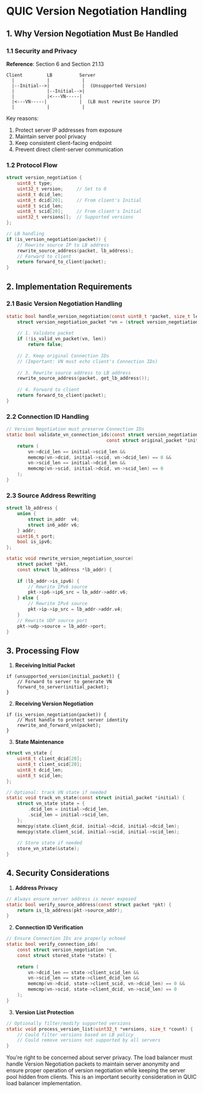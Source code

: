 # QUIC Version Negotiation Handling

## 1. Why Version Negotiation Must Be Handled

### 1.1 Security and Privacy
**Reference**: Section 6 and Section 21.13
```
Client         LB          Server
  |            |            |
  |--Initial-->|            |  (Unsupported Version)
  |            |--Initial-->|
  |            |<---VN-----|  
  |<---VN-----|            |  (LB must rewrite source IP)
  |            |            |
```

Key reasons:
1. Protect server IP addresses from exposure
2. Maintain server pool privacy
3. Keep consistent client-facing endpoint
4. Prevent direct client-server communication

### 1.2 Protocol Flow
```c
struct version_negotiation {
    uint8_t type;
    uint32_t version;     // Set to 0
    uint8_t dcid_len;
    uint8_t dcid[20];     // From client's Initial
    uint8_t scid_len;
    uint8_t scid[20];     // From client's Initial
    uint32_t versions[];  // Supported versions
};

// LB handling
if (is_version_negotiation(packet)) {
    // Rewrite source IP to LB address
    rewrite_source_address(packet, lb_address);
    // Forward to client
    return forward_to_client(packet);
}
```

## 2. Implementation Requirements

### 2.1 Basic Version Negotiation Handling
```c
static bool handle_version_negotiation(const uint8_t *packet, size_t len) {
    struct version_negotiation_packet *vn = (struct version_negotiation_packet *)packet;
    
    // 1. Validate packet
    if (!is_valid_vn_packet(vn, len))
        return false;
        
    // 2. Keep original Connection IDs
    // (Important: VN must echo client's Connection IDs)
    
    // 3. Rewrite source address to LB address
    rewrite_source_address(packet, get_lb_address());
    
    // 4. Forward to client
    return forward_to_client(packet);
}
```

### 2.2 Connection ID Handling
```c
// Version Negotiation must preserve Connection IDs
static bool validate_vn_connection_ids(const struct version_negotiation_packet *vn,
                                     const struct original_packet *initial) {
    return (
        vn->dcid_len == initial->scid_len &&
        memcmp(vn->dcid, initial->scid, vn->dcid_len) == 0 &&
        vn->scid_len == initial->dcid_len &&
        memcmp(vn->scid, initial->dcid, vn->scid_len) == 0
    );
}
```

### 2.3 Source Address Rewriting
```c
struct lb_address {
    union {
        struct in_addr  v4;
        struct in6_addr v6;
    } addr;
    uint16_t port;
    bool is_ipv6;
};

static void rewrite_version_negotiation_source(
    struct packet *pkt,
    const struct lb_address *lb_addr) {
    
    if (lb_addr->is_ipv6) {
        // Rewrite IPv6 source
        pkt->ip6->ip6_src = lb_addr->addr.v6;
    } else {
        // Rewrite IPv4 source
        pkt->ip->ip_src = lb_addr->addr.v4;
    }
    // Rewrite UDP source port
    pkt->udp->source = lb_addr->port;
}
```

## 3. Processing Flow

1. **Receiving Initial Packet**
```
if (unsupported_version(initial_packet)) {
    // Forward to server to generate VN
    forward_to_server(initial_packet);
}
```

2. **Receiving Version Negotiation**
```
if (is_version_negotiation(packet)) {
    // Must handle to protect server identity
    rewrite_and_forward_vn(packet);
}
```

3. **State Maintenance**
```c
struct vn_state {
    uint8_t client_dcid[20];
    uint8_t client_scid[20];
    uint8_t dcid_len;
    uint8_t scid_len;
};

// Optional: track VN state if needed
static void track_vn_state(const struct initial_packet *initial) {
    struct vn_state state = {
        .dcid_len = initial->dcid_len,
        .scid_len = initial->scid_len,
    };
    memcpy(state.client_dcid, initial->dcid, initial->dcid_len);
    memcpy(state.client_scid, initial->scid, initial->scid_len);
    
    // Store state if needed
    store_vn_state(&state);
}
```

## 4. Security Considerations

1. **Address Privacy**
```c
// Always ensure server address is never exposed
static bool verify_source_address(const struct packet *pkt) {
    return is_lb_address(pkt->source_addr);
}
```

2. **Connection ID Verification**
```c
// Ensure Connection IDs are properly echoed
static bool verify_connection_ids(
    const struct version_negotiation *vn,
    const struct stored_state *state) {
    
    return (
        vn->dcid_len == state->client_scid_len &&
        vn->scid_len == state->client_dcid_len &&
        memcmp(vn->dcid, state->client_scid, vn->dcid_len) == 0 &&
        memcmp(vn->scid, state->client_dcid, vn->scid_len) == 0
    );
}
```

3. **Version List Protection**
```c
// Optionally filter/modify supported versions
static void process_version_list(uint32_t *versions, size_t *count) {
    // Could filter versions based on LB policy
    // Could remove versions not supported by all servers
}
```

You're right to be concerned about server privacy. The load balancer must handle Version Negotiation packets to maintain server anonymity and ensure proper operation of version negotiation while keeping the server pool hidden from clients. This is an important security consideration in QUIC load balancer implementation.
